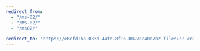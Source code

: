 ```yaml
---
redirect_from:
  - "/ms-02/"
  - "/MS-02/"
  - "/ms02/"

redirect_to: "https://e6cfd1ba-033d-44fd-8f16-0027ec40a7b2.filesusr.com/ugd/f66d69_945288a766324109896fb0a5e5ac04c8.pdf"
---
```

